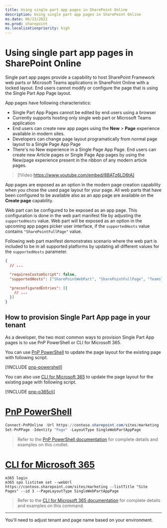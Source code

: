 ```yaml
---
title: Using single part app pages in SharePoint Online
description: Using single part app pages in SharePoint Online
ms.date: 06/13/2022
ms.prod: sharepoint
ms.localizationpriority: high
---
```


# Using single part app pages in SharePoint Online

Single part app pages provide a capability to host SharePoint Framework web parts or Microsoft Teams applications in SharePoint Online with a locked layout. End users cannot modify or configure the page that is using the Single Part App Page layout.

App pages have following characteristics:

- Single Part App Pages cannot be edited by end users using a browser
- Currently supports hosting only single web part or Microsoft Teams application
- End users can create new app pages using the **New** > **Page** experience available in modern sites.
- Developers can change page layout programatically from normal page layout to a Single Page App Page
- There's no New experience in a Single Page App Page. End users can create new Article pages or Single Page App pages by using the New/page experience present in the ribbon of any modern article pages.

> [!Video https://www.youtube.com/embed/8BATz6LD6tA]

App pages are exposed as an option in the modern page creation capability when you chose the used page layout for your page. All web parts that have been configured to be available also as an app page are available on the **Create page** capability.

Web part can be configured to be exposed as an app page. This configuration is done in the web part manifest file by adjusting the `supportedHosts` value. Web part will be exposed as an option in the upcoming app pages picker user interface, if the `supportedHosts` value contains `"SharePointFullPage"` value.

Following web part manifest demonstrates scenario where the web part is included to be in all supported platforms by updating all different values for the `supportedHosts` parameter.

```json
{
  // ...

  "requiresCustomScript": false,
  "supportedHosts": ["SharePointWebPart", "SharePointFullPage", "TeamsTab"],

  "preconfiguredEntries": [{
    // ...
  }]
}
```

## How to provision Single Part App page in your tenant

As a developer, the two most common ways to provision Single Part App pages is to use PnP PowerShell or CLI for Microsoft 365.

You can use [PnP PowerShell](/powershell/sharepoint/sharepoint-pnp/sharepoint-pnp-cmdlets) to update the page layout for the existing page with following script.

[!INCLUDE [pnp-powershell](../../../includes/snippets/open-source/pnp-powershell.md)]

You can also use [CLI for Microsoft 365](https://pnp.github.io/cli-microsoft365/) to update the page layout for the existing page with following script.

[!INCLUDE [pnp-o365cli](../../../includes/snippets/open-source/pnp-o365cli.md)]

# [PnP PowerShell](#tab/pnpposh)

```powershell
Connect-PnPOnline -Url https://contoso.sharepoint.com/sites/marketing
Set-PnPPage -Identity "Page" -LayoutType SingleWebPartAppPage
```

> Refer to the [PnP PowerShell documentation](https://pnp.github.io/powershell/cmdlets/Set-PnPPage.html) for complete details and examples on this cmdlet.

# [CLI for Microsoft 365](#tab/o365cli)

```console
m365 login
m365 spo listitem set --webUrl https://contoso.sharepoint.com/sites/marketing --listTitle "Site Pages" --id 3 --PageLayoutType SingleWebPartAppPage
```

> Refer to the [CLI for Microsoft 365 documentation](https://pnp.github.io/cli-microsoft365) for complete details and examples on this command.

---

You'll need to adjust tenant and page name based on your environment.
